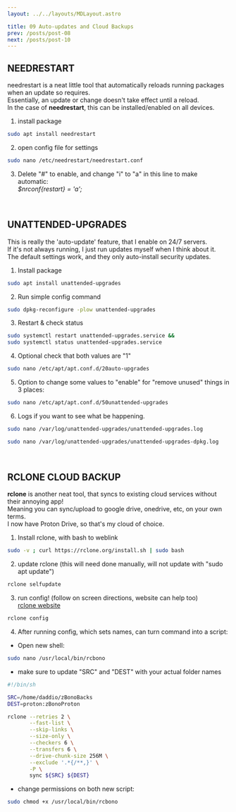```yaml
---
layout: ../../layouts/MDLayout.astro

title: 09 Auto-updates and Cloud Backups
prev: /posts/post-08
next: /posts/post-10
---
```



## NEEDRESTART
needrestart is a neat little tool that automatically reloads running packages when an update so requires.<br>
Essentially, an update or change doesn't take effect until a reload.<br>
In the case of **needrestart**, this can be installed/enabled on all devices.<br>

1. install package
```sh
sudo apt install needrestart
```
2. open config file for settings
```sh
sudo nano /etc/needrestart/needrestart.conf
```
3. Delete "#" to enable, and change "i" to "a" in this line to make automatic:<br>
_$nrconf{restart} = 'a';_

<br>

## UNATTENDED-UPGRADES
This is really the 'auto-update' feature, that I enable on 24/7 servers.<br>
If it's not always running, I just run updates myself when I think about it.<br>
The default settings work, and they only auto-install security updates.

1. Install package
```sh
sudo apt install unattended-upgrades
```
2. Run simple config command
```sh
sudo dpkg-reconfigure -plow unattended-upgrades
```
3. Restart & check status
```sh
sudo systemctl restart unattended-upgrades.service &&
sudo systemctl status unattended-upgrades.service
```
4. Optional check that both values are "1"
```sh
sudo nano /etc/apt/apt.conf.d/20auto-upgrades
```
5. Option to change some values to "enable" for "remove unused" things in 3 places:
```sh
sudo nano /etc/apt/apt.conf.d/50unattended-upgrades
```
6. Logs if you want to see what be happening.
```sh
sudo nano /var/log/unattended-upgrades/unattended-upgrades.log
```
```sh
sudo nano /var/log/unattended-upgrades/unattended-upgrades-dpkg.log
```
<br>

## RCLONE CLOUD BACKUP
**rclone** is another neat tool, that syncs to existing cloud services without their annoying app!<br>
Meaning you can sync/upload to google drive, onedrive, etc, on your own terms.<br>
I now have Proton Drive, so that's my cloud of choice.

1. Install rclone, with bash to weblink
```sh
sudo -v ; curl https://rclone.org/install.sh | sudo bash
```
2. update rclone (this will need done manually, will not update with "sudo apt update")
```sh
rclone selfupdate
```
3. run config! (follow on screen directions, website can help too)<br>
[rclone website](rclone.org)
```sh
rclone config
```
4. After running config, which sets names, can turn command into a script:<br>
- Open new shell:
```sh
sudo nano /usr/local/bin/rcbono
```
- make sure to update "SRC" and "DEST" with your actual folder names
```sh
#!/bin/sh

SRC=/home/daddio/zBonoBacks
DEST=proton:zBonoProton

rclone --retries 2 \
       --fast-list \
       --skip-links \
       --size-only \
       --checkers 6 \
       --transfers 6 \
       --drive-chunk-size 256M \
       --exclude '.*{/**,}' \
       -P \
       sync ${SRC} ${DEST}
```
- change permissions on both new script:
```sh
sudo chmod +x /usr/local/bin/rcbono
```